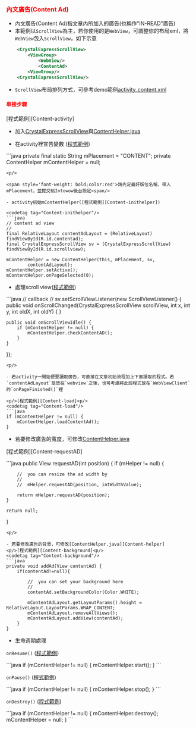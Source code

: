 ﻿<h3 id='content' style='color:red'>內文廣告(Content Ad)</h3>

- 內文廣告(Content Ad)指文章內所加入的廣告(也稱作"IN-READ"廣告)
- 本範例以`ScrollView`為主，若你使用的是`WebView`，可調整你的布局xml，將`WebView`包入`ScrollView`，如下示意
```xml
	<CrystalExpressScrollView>
		<ViewGroup>
			<WebView/>
			<ContentAd>
		<ViewGroup/>
	<CrystalExpressScrollView/>
```

- `ScrollView`布局排列方式，可參考demo範例[activity_content.xml][activity_content.xml]

<h4 id='content-1' style='color:red'>串接步驟</h4>

<p/>[程式範例][Content-activity]<p/>

- 加入[CrystalExpressScrollView][Content-scroll]與[ContentHelper.java][Content-helper]

- 在activity裡宣告變數 ([程式範例][Content-init])

<codetag tag="Content-init"/>
```java
private final static String mPlacement = "CONTENT";
private ContentHelper mContentHelper = null;

```
<p/>
	
<span style='font-weight: bold;color:red'>請先定義好版位名稱，帶入mPlacement，並提交給Intowow後台設定<span/>

- activity初始mContentHelper([程式範例][Content-inithelper])

<codetag tag="Content-inithelper"/>
```java
// content ad view
//
final RelativeLayout contentAdLayout = (RelativeLayout) findViewById(R.id.contentad);
final CrystalExpressScrollView sv = (CrystalExpressScrollView) findViewById(R.id.scrollview);

mContentHelper = new ContentHelper(this, mPlacement, sv,
		contentAdLayout);
mContentHelper.setActive();
mContentHelper.onPageSelected(0);
```
<p/>

- 處理scroll view([程式範例][Content-initscroll])
<codetag tag="Content-initscroll"/>
```java
// callback
//
sv.setScrollViewListener(new ScrollViewListener() {
	public void onScrollChanged(CrystalExpressScrollView scrollView,
			int x, int y, int oldX, int oldY) {
	}

	public void onScrollViewIdle() {
		if (mContentHelper != null) {
			mContentHelper.checkContentAD();
		}
	}
});
```
<p/>

- 若activity一開始便要讀取廣告，可直接在文章初始流程加上下面讀取的程式。若`contentAdLayout`是放在`webview`之後，也可考慮將此段程式放在`WebViewClient`的`onPageFinished()`裡

<p/>[程式範例][Content-load]<p/>
<codetag tag="Content-load"/>
```java
if (mContentHelper != null) {
	mContentHelper.loadContentAd();
}
```
<p/>

- 若要修改廣告的寬度，可修改[ContentHelper.java][Content-helper]

<p/>[程式範例][Content-requestAD]<p/>
<codetag tag="Content-requestAD"/>
```java
public View requestAD(int position) {
	if (mHelper != null) {

		//	you can resize the ad width by
		//
		//	mHelper.requestAD(position, intWidthValue);

		return mHelper.requestAD(position);
	}

	return null;
}
```
<p/>

- 若要修改廣告的背景，可修改[ContentHelper.java][Content-helper]
<p/>[程式範例][Content-background]<p/>
<codetag tag="Content-background"/>
```java
private void addAd(View contentAd) {
	if(contentAd!=null){

		//	you can set your background here
		//
		contentAd.setBackgroundColor(Color.WHITE);

		mContentAdLayout.getLayoutParams().height = RelativeLayout.LayoutParams.WRAP_CONTENT;
		mContentAdLayout.removeAllViews();
		mContentAdLayout.addView(contentAd);
	}
}
```
<p/>

- 生命週期處理

`onResume()` ([程式範例][Content-onResume])

<codetag tag="Content-onResume"/>
```java
if (mContentHelper != null) {
	mContentHelper.start();
}
```
<p/>

`onPause()` ([程式範例][Content-onPause])

<codetag tag="Content-onPause"/>
```java
if (mContentHelper != null) {
	mContentHelper.stop();
}
```
<p/>

`onDestroy()` ([程式範例][Content-onDestroy])

<codetag tag="Content-onDestroy"/>
```java
if (mContentHelper != null) {
	mContentHelper.destroy();
	mContentHelper = null;
}
```
<p/>
 
 

[activity_content.xml]:https://github.com/ddad-daniel/CrystalExpressSDK-CN/blob/master/CrystalExpressDemo/res/layout/activity_content.xml "activity_content.xml"
[Content-helper]:https://github.com/ddad-daniel/CrystalExpressSDK-CN/blob/master/CrystalExpressDemo/src/com/intowow/crystalexpress/content/ContentHelper.java#L10 "ContentHelper.java" 
[Content-init]:https://github.com/ddad-daniel/CrystalExpressSDK-CN/blob/master/CrystalExpressDemo/src/com/intowow/crystalexpress/content/ContentActivity.java#L25 "ContentActivity.java" 
[Content-scroll]:https://github.com/ddad-daniel/CrystalExpressSDK-CN/blob/master/CrystalExpressDemo/src/com/intowow/crystalexpress/content/CrystalExpressScrollView.java#L8 "CrystalExpressScrollView.java" 
[Content-inithelper]:https://github.com/ddad-daniel/CrystalExpressSDK-CN/blob/master/CrystalExpressDemo/src/com/intowow/crystalexpress/content/ContentActivity.java#L129 "ContentActivity.java" 
[Content-initscroll]:https://github.com/ddad-daniel/CrystalExpressSDK-CN/blob/master/CrystalExpressDemo/src/com/intowow/crystalexpress/content/ContentActivity.java#L141 "ContentActivity.java" 
[Content-load]:https://github.com/ddad-daniel/CrystalExpressSDK-CN/blob/master/CrystalExpressDemo/src/com/intowow/crystalexpress/content/ContentActivity.java#L157 "ContentActivity.java" 
[Content-activity]:https://github.com/ddad-daniel/CrystalExpressSDK-CN/blob/master/CrystalExpressDemo/src/com/intowow/crystalexpress/content/ContentActivity.java#L23 "ContentActivity.java" 
[Content-requestAD]:https://github.com/ddad-daniel/CrystalExpressSDK-CN/blob/master/CrystalExpressDemo/src/com/intowow/crystalexpress/content/ContentHelper.java#L66 "ContentHelper.java" 
[Content-background]:https://github.com/ddad-daniel/CrystalExpressSDK-CN/blob/master/CrystalExpressDemo/src/com/intowow/crystalexpress/content/ContentHelper.java#L124 "ContentHelper.java" 
[Content-onResume]:https://github.com/ddad-daniel/CrystalExpressSDK-CN/blob/master/CrystalExpressDemo/src/com/intowow/crystalexpress/content/ContentActivity.java#L176 "ContentActivity.java" 
[Content-onPause]:https://github.com/ddad-daniel/CrystalExpressSDK-CN/blob/master/CrystalExpressDemo/src/com/intowow/crystalexpress/content/ContentActivity.java#L188 "ContentActivity.java" 
[Content-onDestroy]:https://github.com/ddad-daniel/CrystalExpressSDK-CN/blob/master/CrystalExpressDemo/src/com/intowow/crystalexpress/content/ContentActivity.java#L199 "ContentActivity.java" 
